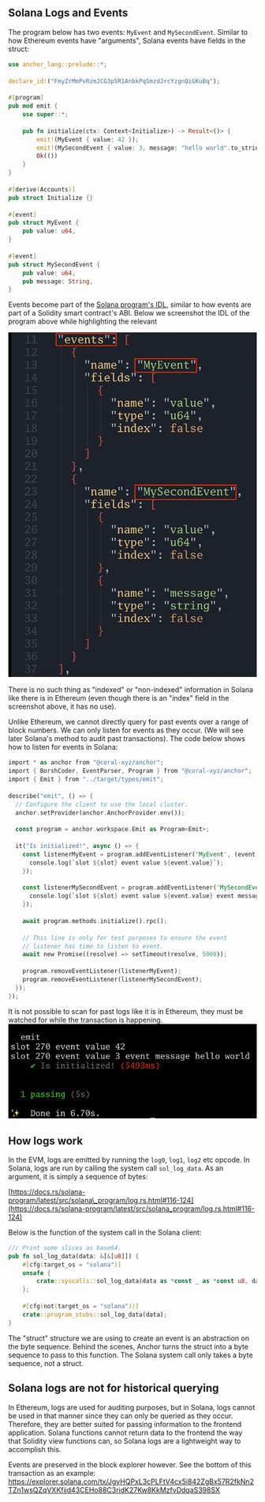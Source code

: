 Solana Logs and Events
----------------------

The program below has two events: `MyEvent` and `MySecondEvent`. Similar to how Ethereum events have "arguments", Solana events have fields in the struct:

```rust
use anchor_lang::prelude::*;

declare_id!("FmyZrMmPvRzmJCG3p5R1AnbkPqSmzdJrcYzgnQiGKuBq");

#[program]
pub mod emit {
    use super::*;

    pub fn initialize(ctx: Context<Initialize>) -> Result<()> {
        emit!(MyEvent { value: 42 });
        emit!(MySecondEvent { value: 3, message: "hello world".to_string() });
        Ok(())
    }
}

#[derive(Accounts)]
pub struct Initialize {}

#[event]
pub struct MyEvent {
    pub value: u64,
}

#[event]
pub struct MySecondEvent {
    pub value: u64,
    pub message: String,
}

```

Events become part of the [Solana program's IDL](https://www.rareskills.io/post/anchor-idl), similar to how events are part of a Solidity smart contract's ABI. Below we screenshot the IDL of the program above while highlighting the relevant

![alt text](image.png)

There is no such thing as "indexed" or "non-indexed" information in Solana like there is in Ethereum (even though there is an "index" field in the screenshot above, it has no use).

Unlike Ethereum, we cannot directly query for past events over a range of block numbers. We can only listen for events as they occur. (We will see later Solana's method to audit past transactions). The code below shows how to listen for events in Solana:

```rust
import * as anchor from "@coral-xyz/anchor";
import { BorshCoder, EventParser, Program } from "@coral-xyz/anchor";
import { Emit } from "../target/types/emit";

describe("emit", () => {
  // Configure the client to use the local cluster.
  anchor.setProvider(anchor.AnchorProvider.env());

  const program = anchor.workspace.Emit as Program<Emit>;

  it("Is initialized!", async () => {
    const listenerMyEvent = program.addEventListener('MyEvent', (event, slot) => {
      console.log(`slot ${slot} event value ${event.value}`);
    });

    const listenerMySecondEvent = program.addEventListener('MySecondEvent', (event, slot) => {
      console.log(`slot ${slot} event value ${event.value} event message ${event.message}`);
    });

    await program.methods.initialize().rpc();

    // This line is only for test purposes to ensure the event
    // listener has time to listen to event.
    await new Promise((resolve) => setTimeout(resolve, 5000));

    program.removeEventListener(listenerMyEvent);
    program.removeEventListener(listenerMySecondEvent);
  });
});
```

It is not possible to scan for past logs like it is in Ethereum, they must be watched for while the transaction is happening.
![alt text](image-1.png)

How logs work
-------------

In the EVM, logs are emitted by running the `log0`, `log1`, `log2` etc opcode. In Solana, logs are run by calling the system call `sol_log_data`. As an argument, it is simply a sequence of bytes:

[https://docs.rs/solana-program/latest/src/solana\_program/log.rs.html#116-124](https://docs.rs/solana-program/latest/src/solana_program/log.rs.html#116-124)

Below is the function of the system call in the Solana client:

```rust
/// Print some slices as base64.
pub fn sol_log_data(data: &[&[u8]]) {
    #[cfg(target_os = "solana")]
    unsafe {
        crate::syscalls::sol_log_data(data as *const _ as *const u8, data.len() as u64)
    };

    #[cfg(not(target_os = "solana"))]
    crate::program_stubs::sol_log_data(data);
}

```
The "struct" structure we are using to create an event is an abstraction on the byte sequence. Behind the scenes, Anchor turns the struct into a byte sequence to pass to this function. The Solana system call only takes a byte sequence, not a struct.

Solana logs are not for historical querying
-------------------------------------------

In Ethereum, logs are used for auditing purposes, but in Solana, logs cannot be used in that manner since they can only be queried as they occur. Therefore, they are better suited for passing information to the frontend application. Solana functions cannot return data to the frontend the way that Solidity view functions can, so Solana logs are a lightweight way to accomplish this.

Events are preserved in the block explorer however. See the bottom of this transaction as an example:
<https://explorer.solana.com/tx/JgyHQPxL3cPLFtV4cx5i842ZgBx57R2fkNn2TZn1wsQZqVXKfijd43CEHo88C3ridK27Kw8KkMzfvDdqaS398SX>

